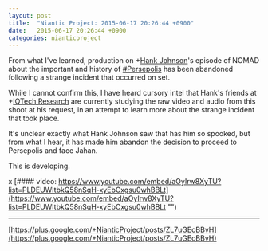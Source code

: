 ```yaml
---
layout: post
title:  "Niantic Project: 2015-06-17 20:26:44 +0900"
date:   2015-06-17 20:26:44 +0900
categories: nianticproject
---
```

From what I've learned, production on +[Hank Johnson](https://plus.google.com/117792105926525258257 "")'s episode of NOMAD about the important and history of [#Persepolis](https://plus.google.com/s/%23Persepolis "") has been abandoned following a strange incident that occurred on set.

While I cannot confirm this, I have heard cursory intel that Hank's friends at +[IQTech Research](https://plus.google.com/108020987035258478791 "") are currently studying the raw video and audio from this shoot at his request, in an attempt to learn more about the strange incident that took place.

It's unclear exactly what Hank Johnson saw that has him so spooked, but from what I hear, it has made him abandon the decision to proceed to Persepolis and face Jahan.

This is developing.

x
[#### video: https://www.youtube.com/embed/aOyIrw8XyTU?list=PLDEUWItbkQ58nSqH-xyEbCxgsu0whBBLt](https://www.youtube.com/embed/aOyIrw8XyTU?list=PLDEUWItbkQ58nSqH-xyEbCxgsu0whBBLt "")
- - -
[https://plus.google.com/+NianticProject/posts/ZL7uGEoBBvH](https://plus.google.com/+NianticProject/posts/ZL7uGEoBBvH)
